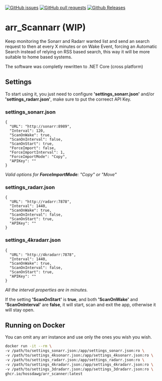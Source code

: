 [![GitHub issues](https://img.shields.io/github/issues/DarkSupremo/Sonarr-Scanner.svg?maxAge=60&style=flat-square)](https://github.com/DarkSupremo/Sonarr-Scanner/issues)
[![GitHub pull requests](https://img.shields.io/github/issues-pr/DarkSupremo/Sonarr-Scanner.svg?maxAge=60&style=flat-square)](https://github.com/DarkSupremo/Sonarr-Scanner/pulls)
[![Github Releases](https://img.shields.io/github/downloads/DarkSupremo/Sonarr-Scanner/total.svg?maxAge=60&style=flat-square)](https://github.com/DarkSupremo/Sonarr-Scanner/releases/latest)

# arr_Scannarr (WIP)
Keep monitoring the Sonarr and Radarr wanted list and send an search request to then at every X minutes or on Wake Event, forcing an Automatic Search instead of relying on RSS based search, this way it will be more suitable to home based systems.

The software was completly rewritten to .NET Core (cross platform)

## Settings 

To start using it, you just need to configure **'settings_sonarr.json'** and/or **'settings_radarr.json'**, make sure to put the correect API Key.  

### settings_sonarr.json
```
{
  "URL": "http://sonarr:8989",
  "Interval": 120,
  "ScanOnWake": true,
  "ScanOnInterval": false,
  "ScanOnStart": true,  
  "ForceImport": false,
  "ForceImportInterval": 1,
  "ForceImportMode": "Copy",
  "APIKey": ""
}
```
_Valid options for **ForceImportMode**: "Copy" or "Move"_

### settings_radarr.json
```
{
  "URL": "http://radarr:7878",
  "Interval": 1440,
  "ScanOnWake": true,
  "ScanOnInterval": false,
  "ScanOnStart": true,
  "APIKey": ""
}
```

### settings_4kradarr.json
```
{
  "URL": "http://4kradarr:7878",
  "Interval": 1440,
  "ScanOnWake": true,
  "ScanOnInterval": false,
  "ScanOnStart": true,
  "APIKey": ""
}
```
_All the interval properties are in minutes._

If the setting **'ScanOnStart'** is **true**, and both **'ScanOnWake'** and **'ScanOnInterval'** are **false**, it will start, scan and exit the app, otherwise it will stay open.

## Running on Docker
You can omit any arr instance and use only the ones you wish you wish.
```sh
docker run -it --rm \
-v /path/to/settings_sonarr.json:/app/settings_sonarr.json:ro \
-v /path/to/settings_4ksonarr.json:/app/settings_4ksonarr.json:ro \
-v /path/to/settings_radarr.json:/app/settings_radarr.json:ro \
-v /path/to/settings_4kradarr.json:/app/settings_4kradarr.json:ro \
-v /path/to/settings_3dradarr.json:/app/settings_3dradarr.json:ro \
ghcr.io/hossdawg/arr_scanner:latest
```
